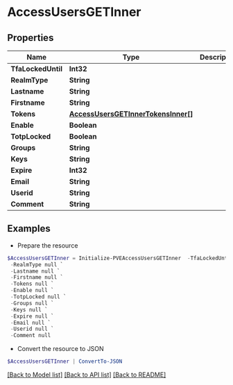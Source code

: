 # AccessUsersGETInner
## Properties

Name | Type | Description | Notes
------------ | ------------- | ------------- | -------------
**TfaLockedUntil** | **Int32** |  | [optional] 
**RealmType** | **String** |  | [optional] 
**Lastname** | **String** |  | [optional] 
**Firstname** | **String** |  | [optional] 
**Tokens** | [**AccessUsersGETInnerTokensInner[]**](AccessUsersGETInnerTokensInner.md) |  | [optional] 
**Enable** | **Boolean** |  | [optional] 
**TotpLocked** | **Boolean** |  | [optional] 
**Groups** | **String** |  | [optional] 
**Keys** | **String** |  | [optional] 
**Expire** | **Int32** |  | [optional] 
**Email** | **String** |  | [optional] 
**Userid** | **String** |  | [optional] 
**Comment** | **String** |  | [optional] 

## Examples

- Prepare the resource
```powershell
$AccessUsersGETInner = Initialize-PVEAccessUsersGETInner  -TfaLockedUntil null `
 -RealmType null `
 -Lastname null `
 -Firstname null `
 -Tokens null `
 -Enable null `
 -TotpLocked null `
 -Groups null `
 -Keys null `
 -Expire null `
 -Email null `
 -Userid null `
 -Comment null
```

- Convert the resource to JSON
```powershell
$AccessUsersGETInner | ConvertTo-JSON
```

[[Back to Model list]](../README.md#documentation-for-models) [[Back to API list]](../README.md#documentation-for-api-endpoints) [[Back to README]](../README.md)

